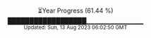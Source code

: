 <p align="center">
⏳Year Progress (61.44 %) <br>
██████████████████▁▁▁▁▁▁▁▁▁▁▁▁ <br>
<sub>Updated: Sun, 13 Aug 2023 06:02:50 GMT</sub>
</p>

